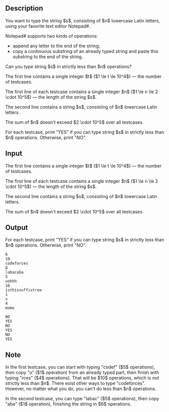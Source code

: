 ## Description

<div><p>You want to type the string $s$, consisting of $n$ lowercase Latin letters, using your favorite text editor Notepad#.</p><p>Notepad# supports two kinds of operations: </p><ul> <li> append any letter <span class="tex-font-style-bf">to the end</span> of the string; </li><li> copy a <span class="tex-font-style-bf">continuous</span> substring of an already typed string and paste this substring <span class="tex-font-style-bf">to the end</span> of the string. </li></ul><p>Can you type string $s$ in <span class="tex-font-style-bf">strictly less</span> than $n$ operations?</p></div><div class="input-specification"><p>The first line contains a single integer $t$ ($1 \le t \le 10^4$)&nbsp;— the number of testcases.</p><p>The first line of each testcase contains a single integer $n$ ($1 \le n \le 2 \cdot 10^5$)&nbsp;— the length of the string $s$.</p><p>The second line contains a string $s$, consisting of $n$ lowercase Latin letters.</p><p>The sum of $n$ doesn't exceed $2 \cdot 10^5$ over all testcases.</p></div><div class="output-specification"><p>For each testcase, print "<span class="tex-font-style-tt">YES</span>" if you can type string $s$ in <span class="tex-font-style-bf">strictly less</span> than $n$ operations. Otherwise, print "<span class="tex-font-style-tt">NO</span>".</p></div>

## Input

<p>The first line contains a single integer $t$ ($1 \le t \le 10^4$)&nbsp;— the number of testcases.</p><p>The first line of each testcase contains a single integer $n$ ($1 \le n \le 2 \cdot 10^5$)&nbsp;— the length of the string $s$.</p><p>The second line contains a string $s$, consisting of $n$ lowercase Latin letters.</p><p>The sum of $n$ doesn't exceed $2 \cdot 10^5$ over all testcases.</p>

## Output

<p>For each testcase, print "<span class="tex-font-style-tt">YES</span>" if you can type string $s$ in <span class="tex-font-style-bf">strictly less</span> than $n$ operations. Otherwise, print "<span class="tex-font-style-tt">NO</span>".</p>





```input1|2,3,6,7,10,11
6
10
codeforces
8
labacaba
5
uohhh
16
isthissuffixtree
1
x
4
momo
```




```output1
NO
YES
NO
YES
NO
YES
```



## Note

<p>In the first testcase, you can start with typing "<span class="tex-font-style-tt">codef</span>" ($5$ operations), then copy "<span class="tex-font-style-tt">o</span>" ($1$ operation) from an already typed part, then finish with typing "<span class="tex-font-style-tt">rces</span>" ($4$ operations). That will be $10$ operations, which is not strictly less than $n$. There exist other ways to type "<span class="tex-font-style-tt">codeforces</span>". However, no matter what you do, you can't do less than $n$ operations.</p><p>In the second testcase, you can type "<span class="tex-font-style-tt">labac</span>" ($5$ operations), then copy "<span class="tex-font-style-tt">aba</span>" ($1$ operation), finishing the string in $6$ operations.</p>
